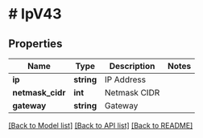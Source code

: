 # # IpV43

## Properties

Name | Type | Description | Notes
------------ | ------------- | ------------- | -------------
**ip** | **string** | IP Address |
**netmask_cidr** | **int** | Netmask CIDR |
**gateway** | **string** | Gateway |

[[Back to Model list]](../../README.md#models) [[Back to API list]](../../README.md#endpoints) [[Back to README]](../../README.md)
